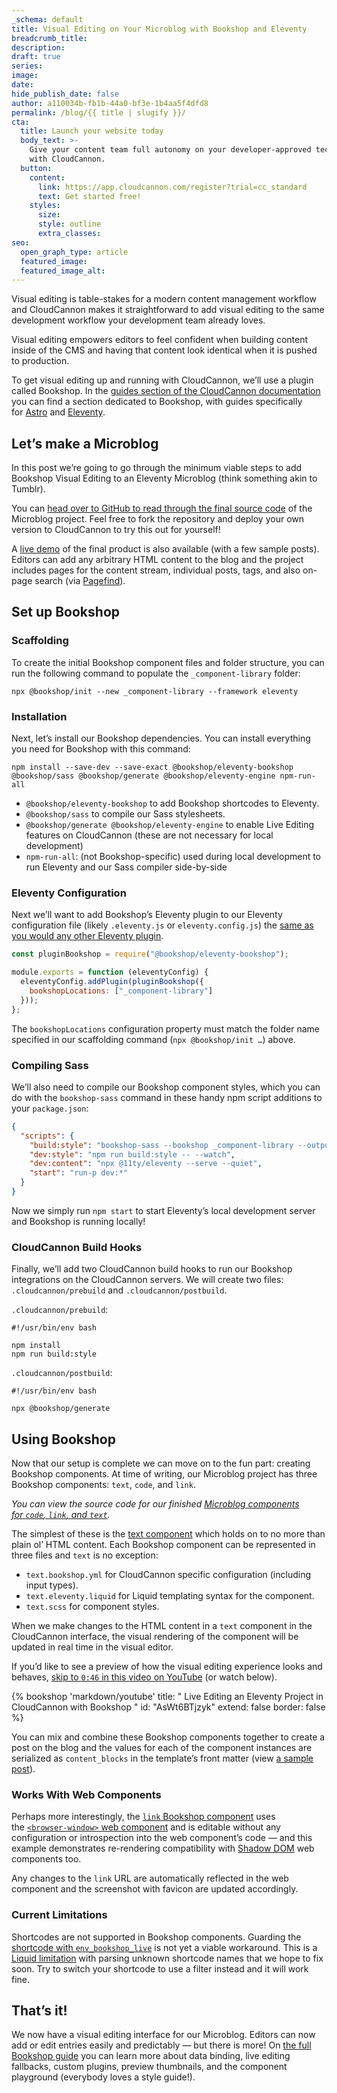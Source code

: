 ```yaml
---
_schema: default
title: Visual Editing on Your Microblog with Bookshop and Eleventy
breadcrumb_title:
description:
draft: true
series:
image:
date:
hide_publish_date: false
author: a110034b-fb1b-44a0-bf3e-1b4aa5f4dfd8
permalink: /blog/{{ title | slugify }}/
cta:
  title: Launch your website today
  body_text: >-
    Give your content team full autonomy on your developer-approved tech stack
    with CloudCannon.
  button:
    content:
      link: https://app.cloudcannon.com/register?trial=cc_standard
      text: Get started free!
    styles:
      size:
      style: outline
      extra_classes:
seo:
  open_graph_type: article
  featured_image:
  featured_image_alt:
---
```

Visual editing is table-stakes for a modern content management workflow and CloudCannon makes it straightforward to add visual editing to the same development workflow your development team already loves.

Visual editing empowers editors to feel confident when building content inside of the CMS and having that content look identical when it is pushed to production.

To get visual editing up and running with CloudCannon, we’ll use a plugin called Bookshop. In the [guides section of the CloudCannon documentation](https://cloudcannon.com/documentation/guides/) you can find a section dedicated to Bookshop, with guides specifically for&nbsp;[Astro](https://cloudcannon.com/documentation/guides/bookshop-astro-guide/)&nbsp;and&nbsp;[Eleventy](https://cloudcannon.com/documentation/guides/bookshop-eleventy-guide/).

## Let’s make a Microblog

In this post we’re going to go through the minimum viable steps to add Bookshop Visual Editing to an Eleventy Microblog (think something akin to Tumblr).

You can&nbsp;[head over to GitHub to read through the final source code](https://github.com/zachleat-cc/demo-cloudcannon-microblog)&nbsp;of the Microblog project. Feel free to fork the repository and deploy your own version to CloudCannon to try this out for yourself!

A&nbsp;[live demo](https://rare-pineapple.cloudvent.net/)&nbsp;of the final product is also available (with a few sample posts). Editors can add any arbitrary HTML content to the blog and the project includes pages for the content stream, individual posts, tags, and also on-page search (via&nbsp;[Pagefind](https://pagefind.app/)).

## Set up Bookshop

### Scaffolding

To create the initial Bookshop component files and folder structure, you can run the following command to populate the `_component-library`&nbsp;folder:

```shell
npx @bookshop/init --new _component-library --framework eleventy
```

### Installation

Next, let’s install our Bookshop dependencies. You can install everything you need for Bookshop with this command:

```shell
npm install --save-dev --save-exact @bookshop/eleventy-bookshop @bookshop/sass @bookshop/generate @bookshop/eleventy-engine npm-run-all
```

* `@bookshop/eleventy-bookshop` to add Bookshop shortcodes to Eleventy.
* `@bookshop/sass` to compile our Sass stylesheets.
* `@bookshop/generate @bookshop/eleventy-engine` to enable Live Editing features on CloudCannon (these are not necessary for local development)
* `npm-run-all`: (not Bookshop-specific) used during local development to run Eleventy and our Sass compiler side-by-side

### Eleventy Configuration

Next we’ll want to add Bookshop’s Eleventy plugin to our Eleventy configuration file (likely&nbsp;`.eleventy.js`&nbsp;or&nbsp;`eleventy.config.js`) the [same as you would any other Eleventy plugin](https://www.11ty.dev/docs/plugins/#adding-a-plugin).

```javascript
const pluginBookshop = require("@bookshop/eleventy-bookshop");

module.exports = function (eleventyConfig) {
  eleventyConfig.addPlugin(pluginBookshop({
    bookshopLocations: ["_component-library"]
  }));
};
```

The&nbsp;`bookshopLocations`&nbsp;configuration property must match the folder name specified in our scaffolding command (`npx @bookshop/init …`) above.

### Compiling Sass

We’ll also need to compile our Bookshop component styles, which you can do with the `bookshop-sass` command in these handy npm script additions to your&nbsp;`package.json`:

```json
{
  "scripts": {
    "build:style": "bookshop-sass --bookshop _component-library --output _site/public/bookshop.css",
    "dev:style": "npm run build:style -- --watch",
    "dev:content": "npx @11ty/eleventy --serve --quiet",
    "start": "run-p dev:*"
  }
}
```

Now we simply run&nbsp;`npm start`&nbsp;to start Eleventy’s local development server and Bookshop is running locally!

### CloudCannon Build Hooks

Finally, we’ll add two CloudCannon build hooks to run our Bookshop integrations on the CloudCannon servers. We will create two files: `.cloudcannon/prebuild` and `.cloudcannon/postbuild`.

`.cloudcannon/prebuild`:

```shell
#!/usr/bin/env bash

npm install
npm run build:style
```

`.cloudcannon/postbuild`:

```shell
#!/usr/bin/env bash

npx @bookshop/generate
```

## Using Bookshop

Now that our setup is complete we can move on to the fun part: creating Bookshop components. At time of writing, our Microblog project has three Bookshop components: `text`, `code`, and `link`.

*You can view the source code for our finished&nbsp;[Microblog components for&nbsp;`code`,&nbsp;`link`, and&nbsp;`text`](https://github.com/zachleat-cc/demo-cloudcannon-microblog/tree/main/_component-library/components).*

The simplest of these is the&nbsp;[text component](https://github.com/zachleat-cc/demo-cloudcannon-microblog/tree/main/_component-library/components/text) which holds on to no more than plain ol’ HTML content. Each Bookshop component can be represented in three files and `text` is no exception:

* `text.bookshop.yml`&nbsp;for CloudCannon specific configuration (including input types).
* `text.eleventy.liquid`&nbsp;for Liquid templating syntax for the component.
* `text.scss`&nbsp;for component styles.

When we make changes to the HTML content in a `text` component in the CloudCannon interface, the visual rendering of the component will be updated in real time in the visual editor.

If you’d like to see a preview of how the visual editing experience looks and behaves,&nbsp;[skip to&nbsp;`0:46`&nbsp;in this video on YouTube](https://youtu.be/AsWt6BTjzyk?feature=shared&amp;t=46)&nbsp;(or watch below).

{% bookshop 'markdown/youtube' title: " Live Editing an Eleventy Project in CloudCannon with Bookshop " id: "AsWt6BTjzyk" extend: false border: false %}

You can mix and combine these Bookshop components together to create a post on the blog and the values for each of the component instances are serialized as&nbsp;`content_blocks`&nbsp;in the template’s front matter (view&nbsp;[a sample post](https://github.com/zachleat-cc/demo-cloudcannon-microblog/blob/main/src/posts/2023-11-20.md?plain=1)).

### Works With Web Components

Perhaps more interestingly, the&nbsp;[`link`&nbsp;Bookshop component](https://github.com/zachleat-cc/demo-cloudcannon-microblog/tree/main/_component-library/components/link)&nbsp;uses the&nbsp;[`<browser-window>`&nbsp;web component](https://www.zachleat.com/web/browser-window/)&nbsp;and is editable without any configuration or introspection into the web component’s code — and this example demonstrates re-rendering compatibility with <a target="_blank" rel="noopener noreferrer" href="https://developer.mozilla.org/en-US/docs/Web/API/Web_components/Using_shadow_DOM">Shadow DOM</a> web components too.

Any changes to the&nbsp;`link`&nbsp;URL are automatically reflected in the web component and the screenshot with favicon are updated accordingly.

### Current Limitations

Shortcodes are not supported in Bookshop components. Guarding the [shortcode with `env_bookshop_live`](https://cloudcannon.com/documentation/guides/bookshop-eleventy-guide/live-fallbacks/) is not yet a viable workaround. This is a [Liquid limitation](https://liquidjs.com/tutorials/options.html#Strict) with parsing unknown shortcode names that we hope to fix soon. Try to switch your shortcode to use a filter instead and it will work fine.

## That’s it!

We now have a visual editing interface for our Microblog. Editors can now add or edit entries easily and predictably — but there is more! On [the full Bookshop guide](https://cloudcannon.com/documentation/guides/bookshop-eleventy-guide/) you can learn more about data binding, live editing fallbacks, custom plugins, preview thumbnails, and the component playground (everybody loves a style guide!).